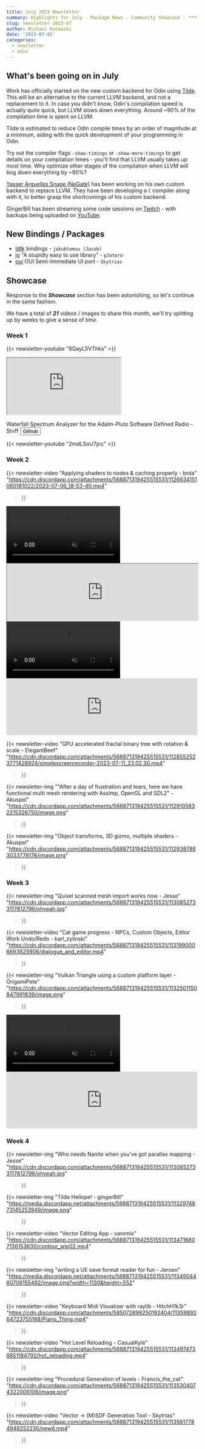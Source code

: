 ```yaml
---
title: July 2023 Newsletter
summary: Highlights for July - Package News - Community Showcase - ***3 Jam Games!***
slug: newsletter-2023-07
author: Michael Kutowski
date: '2023-07-01'
categories:
  - newsletter
  - odin
---
```


## What's been going on in July

Work has officially started on the new custom backend for Odin using [Tilde](https://github.com/RealNeGate/Cuik/tree/master/tb). This will be an alternative to the current LLVM backend, and not a replacement to it. In case you didn't know, Odin's compilation speed is actually quite quick, but LLVM slows down everything. Around ~90% of the compilation time is spent on LLVM.

Tilde is estimated to reduce Odin compile times by an order of magnitude at a minimum, aiding with the quick development of your programming in Odin.

Try out the compiler flags `-show-timings` or `-show-more-timings` to get details on your compilation times - you'll find that LLVM usually takes up most time. Why optimize other stages of the compilation when LLVM will bog down everything by ~90%?

[Yasser Arguelles Snape (NeGate)](https://github.com/RealNeGate) has been working on his own custom backend to replace LLVM. They have been developing a `C` compiler along with it, to better grasp the shortcomings of his custom backend.

GingerBill has been streaming some code sessions on [Twitch](https://www.twitch.tv/ginger_bill) - with backups being uploaded on [YouTube](https://www.youtube.com/c/GingerGames).

## New Bindings / Packages

* [ldtk](https://github.com/jakubtomsu/odin-ldtk) bindings - `jakubtomsu (Jacob)`
* [jo](https://github.com/pJotoro/jo) "A stupidly easy to use library" - `pJotoro`
* [oui](https://github.com/Skytrias/oui) OUI Semi-Immediate UI port - `Skytrias` 

## Showcase

Response to the ***Showcase*** section has been astonishing, so let's continue in the same fashion. 

We have a total of ***21*** videos / images to share this month, we'll try splitting up by weeks to give a sense of *time*.

### Week 1

{{< newsletter-youtube "8QayL5VThks" >}}

<div class="card my-2 shadow">
  <div class="ratio ratio-16x9 rounded">
    <iframe src="https://www.youtube.com/embed/S-KG5fY48GU?rel=0" allowfullscreen crossorigin="anonymous"></iframe>
  </div>

  <div class="card-body text-center">
    <p class="card-text">
      Waterfall Spectrum Analyzer for the Adalm-Pluto Software Defined Radio - Stvff
      <button class="btn btn-primary mx-2" href="https://github.com/StevenClifford/waterfall">Github</button>
    </p>
  </div>
</div>

{{< newsletter-youtube "2mdLSoU7jcc" >}}

### Week 2

{{< 
  newsletter-video 
  "Applying shaders to nodes & caching properly - brda"
  "https://cdn.discordapp.com/attachments/568871319425515531/1126634151060181022/2023-07-06_18-53-40.mp4"
>}}

<div class="card my-2 shadow">
  <video class="object-fit-cover rounded" muted loop controls src="https://cdn.discordapp.com/attachments/585072899250192404/1132778914494812262/tankers_recording.mov"></video>
  
  <div class="d-flex justify-content-center p-3">
    <iframe width="100%" frameborder="5" src="https://itch.io/embed/2153884"><a href="https://ncharlie.itch.io/tankers">Tankers by ncharlie</a></iframe>
  </div>
</div>

<div class="card my-2 shadow">
  <video class="object-fit-cover rounded" muted loop controls src="https://cdn.discordapp.com/attachments/585072899250192404/1131330584485036082/2023-07-19_22-55-41.mp4"></video>
  
  <div class="d-flex justify-content-center p-3">
    <iframe frameborder="0" src="https://itch.io/embed/2159395" width="100%"><a href="https://rehkitzdev.itch.io/dont-break">Don&#039;t break by rehkitzdev</a></iframe>
  </div>
</div>

{{< 
  newsletter-video 
  "GPU accelerated fractal binary tree with rotation & scale - ElegantBeef"
  "https://cdn.discordapp.com/attachments/568871319425515531/1128552523771428924/simplescreenrecorder-2023-07-11_23.02.30.mp4"
>}}

{{< 
  newsletter-img 
  "\"After a day of frustration and tears, here we have functional multi mesh rendering with Assimp, OpenGL and SDL2\" - Akuspel" 
  "https://cdn.discordapp.com/attachments/568871319425515531/1129105832215326750/image.png"
>}}


{{<
  newsletter-img
  "Object transforms, 3D gizmo, multiple shaders - Akuspel"
  "https://cdn.discordapp.com/attachments/568871319425515531/1129387863033778176/image.png"
>}}

### Week 3

{{< 
  newsletter-img
  "Quixel scanned mesh import works now - Jesse"
  "https://cdn.discordapp.com/attachments/568871319425515531/1130852733117812796/ohyeah.jpg"
>}}

{{< 
  newsletter-video 
  "Cat game progress - NPCs, Custom Objects, Editor Work Undo/Redo - karl_zylinski"
  "https://cdn.discordapp.com/attachments/568871319425515531/1131990006693625906/dialogue_and_editor.mp4"
>}}

{{< 
  newsletter-img
  "Vulkan Triangle using a custom platform layer - OrigamiPete"
  "https://cdn.discordapp.com/attachments/568871319425515531/1132501150847991839/image.png"
>}}

<div class="card my-2 shadow">
  <video class="object-fit-cover rounded" muted loop controls src="https://cdn.discordapp.com/attachments/568871319425515531/1132752374587457626/20230723_205046.mp4"></video>
  
  <div class="d-flex justify-content-center p-3">
    <iframe src="https://itch.io/embed/2184401" width="100%" frameborder="0"><a href="https://coedoo.itch.io/gold-and-stone">Gold and Stone by Coedoo</a></iframe>
  </div>
</div>

### Week 4

{{< 
  newsletter-img
  "Who needs Nanite when you've got parallax mapping - Jesse"
  "https://cdn.discordapp.com/attachments/568871319425515531/1130852733117812796/ohyeah.jpg"
>}}

{{< 
  newsletter-img
  "Tilde Hellope! - gingerBill"
  "https://media.discordapp.net/attachments/568871319425515531/1132974873145253949/image.png"
>}}

{{<
  newsletter-video
  "Vector Editing App - varomix"
  "https://cdn.discordapp.com/attachments/568871319425515531/1134716807136153630/contour_wip02.mp4"
>}}

{{<
  newsletter-img
  "writing a UE save format reader for fun - Jeroen"
  "https://media.discordapp.net/attachments/568871319425515531/1134904460708155492/image.png?width=1130&height=552"
>}}

{{<
  newsletter-video
  "Keyboard Midi Visualizer with raylib - HitchH1k3r"
  "https://cdn.discordapp.com/attachments/585072899250192404/1135989264723755168/Piano_Thing.mp4"
>}}

{{<
  newsletter-video
  "Hot Level Reloading - CasualKyle"
  "https://cdn.discordapp.com/attachments/568871319425515531/1134974738851184792/hot_reloading.mp4"
>}}

{{<
  newsletter-img
  "Procedural Generation of levels - Francis_the_cat"
  "https://cdn.discordapp.com/attachments/568871319425515531/1135304074322006106/image.png"
>}}

{{<
  newsletter-video
  "Vector -> (M)SDF Generation Tool - Skytrias"
  "https://cdn.discordapp.com/attachments/568871319425515531/1135617784949252236/new6.mp4"
>}}